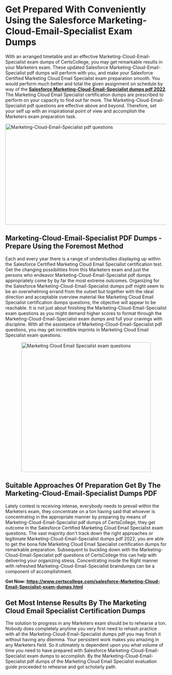 <h1><strong>Get Prepared With Conveniently Using the Salesforce Marketing-Cloud-Email-Specialist Exam Dumps&nbsp;</strong></h1>
<p><span style="font-weight: 400;">With an arranged timetable and an effective  Marketing-Cloud-Email-Specialist exam dumps of CertsCollege, you may get remarkable results in your Marketers exam. These updated Salesforce Marketing-Cloud-Email-Specialist pdf dumps will perform with you, and make your Salesforce Certified Marketing Cloud Email Specialist exam preparation smooth. You would perform much better and total the given assignment on schedule by way of the <strong><a href="https://www.certscollege.com/salesforce-Marketing-Cloud-Email-Specialist-exam-dumps.html">Salesforce Marketing-Cloud-Email-Specialist dumps pdf 2022</a></strong>. The Marketing Cloud Email Specialist certification dumps are prescribed to perform on your capacity to find out far more. The  Marketing-Cloud-Email-Specialist pdf questions are effective above and beyond. Therefore, set your self up with an inspirational point of view and accomplish the Marketers exam preparation task.&nbsp;</span></p>
<p><span style="font-weight: 400;"><img style="display: block; margin-left: auto; margin-right: auto;" src="https://i.ibb.co/CPDK3ps/Yellow-and-Blue-Initiative-Blog-Banner.png" alt="Marketing-Cloud-Email-Specialist pdf questions" width="559" height="315" /></span></p>
<h2><strong>Marketing-Cloud-Email-Specialist PDF Dumps - Prepare Using the Foremost Method</strong></h2>
<p><span style="font-weight: 400;">Each and every year there is a range of understudies displaying up within the Salesforce Certified Marketing Cloud Email Specialist certification test. Get the changing possibilities from this Marketers exam and just the persons who endeavor Marketing-Cloud-Email-Specialist pdf dumps appropriately come by by far the most extreme outcomes. Organizing for the Salesforce Marketing-Cloud-Email-Specialist dumps pdf might seem to be an overwhelming errand from the outset but together with the ideal direction and acceptable overview material like Marketing Cloud Email Specialist certification dumps questions, the objective will appear to be reachable. It is not just about finishing the Marketing-Cloud-Email-Specialist exam questions as you might demand higher scores to format through the Marketing-Cloud-Email-Specialist exam dumps and full your cravings with discipline. With all the assistance of Marketing-Cloud-Email-Specialist pdf questions, you may get incredible imprints in Marketing Cloud Email Specialist exam questions.</span></p>
<p><span style="font-weight: 400;"><a href="https://tinyurl.com/yae46s9p"><img style="display: block; margin-left: auto; margin-right: auto;" src="https://i.ibb.co/9tMrhdY/Teacher-Appreciation-Invitation.png" alt="Marketing Cloud Email Specialist exam questions " width="404" height="404" /></a></span></p>
<h2><strong>Suitable Approaches Of Preparation Get By The Marketing-Cloud-Email-Specialist Dumps PDF</strong></h2>
<p><span style="font-weight: 400;">Lately contest is receiving intense, everybody needs to prevail within the Marketers exam, they concentrate on a ton having said that whoever is concentrating in the appropriate manner by preparing by means of Marketing-Cloud-Email-Specialist pdf dumps of CertsCollege, they get outcome in the Salesforce Certified Marketing Cloud Email Specialist exam questions. The vast majority don't track down the right approaches or legitimate Marketing-Cloud-Email-Specialist dumps pdf 2022, you are able to get the bona fide Marketing Cloud Email Specialist certification dumps for remarkable preparation. Subsequent to buckling down with the  Marketing-Cloud-Email-Specialist pdf questions of CertsCollege this can help with delivering your organizing stress. Concentrating inside the Right manner with refreshed Marketing-Cloud-Email-Specialist braindumps can be a component of accomplishment.</span></p>
<p><span style="font-weight: 400;"><strong>Get Now: <a href="https://www.certscollege.com/salesforce-Marketing-Cloud-Email-Specialist-exam-dumps.html">https://www.certscollege.com/salesforce-Marketing-Cloud-Email-Specialist-exam-dumps.html</a></strong></span></p>
<h2><strong>Get Most Intense Results By The Marketing Cloud Email Specialist Certification Dumps</strong></h2>
<p><span style="font-weight: 400;">The solution to progress in any Marketers exam should be to rehearse a ton. Nobody does completely anytime you very first need to rehash practice with all the Marketing-Cloud-Email-Specialist dumps pdf you may finish it without having any dilemma. Your persistent work makes you amazing in any Marketers field. So it ultimately is dependent upon you what volume of time you need to have prepared with Salesforce Marketing-Cloud-Email-Specialist exam dumps to accomplish. By the Marketing-Cloud-Email-Specialist pdf dumps of the Marketing Cloud Email Specialist evaluation guide proceeded to rehearse and got scholarly path.</span></p>
